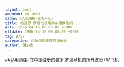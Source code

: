 ```yaml
---
layout: post
amendno: 39-1609
cadno: CAD1996-B757-03
title: 检查罗.罗发动机吊架中梁保险销
date: 1996-04-15 00:00:00 +0800
effdate: 1996-04-16 00:00:00 +0800
tag: B757
categories: 民航西南管理局适航处
author: 蒲洪勇
---
```


##适用范围:
在中国注册的装罗.罗发动机的所有波音757飞机

